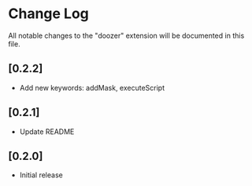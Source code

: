 # Change Log

All notable changes to the "doozer" extension will be documented in this file.

## [0.2.2]

- Add new keywords: addMask, executeScript

## [0.2.1]

- Update README

## [0.2.0]

- Initial release